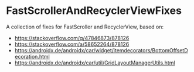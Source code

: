 # FastScrollerAndRecyclerViewFixes
A collection of fixes for FastScroller and RecyclerView, based on:
- https://stackoverflow.com/q/47846873/878126
- https://stackoverflow.com/a/58652264/878126
- https://androidx.de/androidx/car/widget/itemdecorators/BottomOffsetDecoration.html
- https://androidx.de/androidx/car/util/GridLayoutManagerUtils.html

